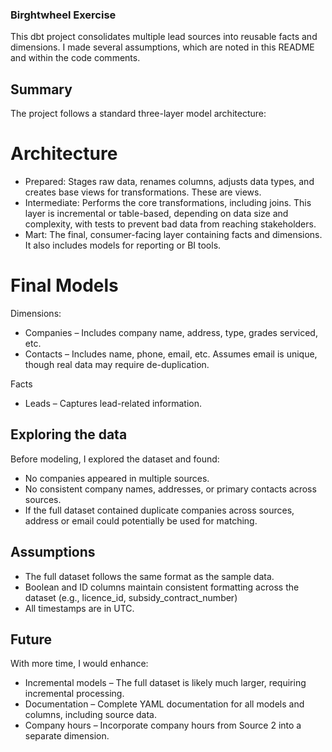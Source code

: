 
### Birghtwheel Exercise
This dbt project consolidates multiple lead sources into reusable facts and dimensions. I made several assumptions, which are noted in this README and within the code comments.

## Summary
The project follows a standard three-layer model architecture:

# Architecture
- Prepared: Stages raw data, renames columns, adjusts data types, and creates base views for transformations. These are views.
- Intermediate: Performs the core transformations, including joins. This layer is incremental or table-based, depending on data size and complexity, with tests to prevent bad data from reaching stakeholders.
- Mart: The final, consumer-facing layer containing facts and dimensions. It also includes models for reporting or BI tools.

# Final Models
Dimensions:
- Companies – Includes company name, address, type, grades serviced, etc.
- Contacts – Includes name, phone, email, etc. Assumes email is unique, though real data may require de-duplication.

Facts
- Leads – Captures lead-related information.

## Exploring the data
Before modeling, I explored the dataset and found:

- No companies appeared in multiple sources.
- No consistent company names, addresses, or primary contacts across sources.
- If the full dataset contained duplicate companies across sources, address or email could potentially be used for matching.


## Assumptions
- The full dataset follows the same format as the sample data.
- Boolean and ID columns maintain consistent formatting across the dataset (e.g., licence_id, subsidy_contract_number)
- All timestamps are in UTC.

## Future
With more time, I would enhance:

- Incremental models – The full dataset is likely much larger, requiring incremental processing.
- Documentation – Complete YAML documentation for all models and columns, including source data.
- Company hours – Incorporate company hours from Source 2 into a separate dimension.

